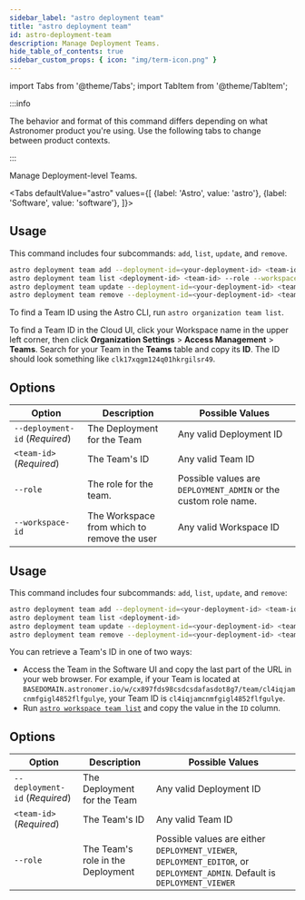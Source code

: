 ```yaml
---
sidebar_label: "astro deployment team"
title: "astro deployment team"
id: astro-deployment-team
description: Manage Deployment Teams.
hide_table_of_contents: true
sidebar_custom_props: { icon: "img/term-icon.png" }
---
```


import Tabs from '@theme/Tabs';
import TabItem from '@theme/TabItem';

:::info

The behavior and format of this command differs depending on what Astronomer product you're using. Use the following tabs to change between product contexts.

:::

Manage Deployment-level Teams.

<Tabs
defaultValue="astro"
values={[
{label: 'Astro', value: 'astro'},
{label: 'Software', value: 'software'},
]}>

<TabItem value="astro">

## Usage

This command includes four subcommands: `add`, `list`, `update`, and `remove`.

```sh
astro deployment team add --deployment-id=<your-deployment-id> <team-id> --role --workspace-id
astro deployment team list <deployment-id> <team-id> --role --workspace-id
astro deployment team update --deployment-id=<your-deployment-id> <team-id> --role --workspace-id
astro deployment team remove --deployment-id=<your-deployment-id> <team-id> --role --workspace-id
```

To find a Team ID using the Astro CLI, run `astro organization team list`.

To find a Team ID in the Cloud UI, click your Workspace name in the upper left corner, then click **Organization Settings** > **Access Management** > **Teams**. Search for your Team in the **Teams** table and copy its **ID**. The ID should look something like `clk17xqgm124q01hkrgilsr49`.

## Options

| Option                         | Description                 | Possible Values                                                 |
| ------------------------------ | --------------------------- | --------------------------------------------------------------- |
| `--deployment-id` (_Required_) | The Deployment for the Team | Any valid Deployment ID                                         |
| `<team-id>` (_Required_)       | The Team's ID               | Any valid Team ID                                               |
| `--role`                       | The role for the team.      | Possible values are `DEPLOYMENT_ADMIN` or the custom role name. |
| `--workspace-id`             | The Workspace from which to remove the user  | Any valid Workspace ID  |


</TabItem>
<TabItem value="software">

## Usage

This command includes four subcommands: `add`, `list`, `update`, and `remove`:

```sh
astro deployment team add --deployment-id=<your-deployment-id> <team-id>
astro deployment team list <deployment-id>
astro deployment team update --deployment-id=<your-deployment-id> <team-id>
astro deployment team remove --deployment-id=<your-deployment-id> <team-id>
```

You can retrieve a Team's ID in one of two ways:

- Access the Team in the Software UI and copy the last part of the URL in your web browser. For example, if your Team is located at `BASEDOMAIN.astronomer.io/w/cx897fds98csdcsdafasdot8g7/team/cl4iqjamcnmfgigl4852flfgulye`, your Team ID is `cl4iqjamcnmfgigl4852flfgulye`.
- Run [`astro workspace team list`](cli/astro-workspace-team-list.md) and copy the value in the `ID` column.

## Options

| Option                         | Description                       | Possible Values                                                                                                            |
| ------------------------------ | --------------------------------- | -------------------------------------------------------------------------------------------------------------------------- |
| `--deployment-id` (_Required_) | The Deployment for the Team       | Any valid Deployment ID                                                                                                    |
| `<team-id>` (_Required_)       | The Team's ID                     | Any valid Team ID                                                                                                          |
| `--role`                       | The Team's role in the Deployment | Possible values are either `DEPLOYMENT_VIEWER`, `DEPLOYMENT_EDITOR`, or `DEPLOYMENT_ADMIN`. Default is `DEPLOYMENT_VIEWER` |

</TabItem>
</Tabs>
